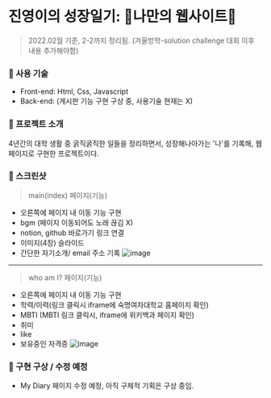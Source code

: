 # 진영이의 성장일기: 👣나만의 웹사이트👣
> 2022.02월 기준, 2-2까지 정리됨. (겨울방학-solution challenge 대회 이후 내용 추가해야함)

### 🎀 사용 기술
- Front-end: Html, Css, Javascript
- Back-end: (게시판 기능 구현 구상 중, 사용기술 현재는 X)

### 🎀 프로젝트 소개
4년간의 대학 생활 중 굵직굵직한 일들을 정리하면서, 성장해나아가는 '나'를 기록해, 웹페이지로 구현한 프로젝트이다.

### 🎀 스크린샷
> main(index) 페이지(기능)
- 오른쪽에 페이지 내 이동 기능 구현
- bgm (페이지 이동되어도 노래 끊김 X)
- notion, github 바로가기 링크 연결
- 이미지(4장) 슬라이드
- 간단한 자기소개/ email 주소 기록
![image](https://user-images.githubusercontent.com/77235677/152176802-569a1fa0-a291-4e62-833b-58da1007d262.png)
-------------------------------
> who am I? 페이지(기능)
- 오른쪽에 페이지 내 이동 기능 구현
- 학력/이력(링크 클릭시 iframe에 숙명여자대학교 홈페이지 확인)
- MBTI (MBTI 링크 클릭시, iframe에 위키백과 페이지 확인)
- 취미
- like
- 보유중인 자격증
![image](https://user-images.githubusercontent.com/77235677/152178343-cd703c6f-5e86-4c2b-9a18-7b2ef578cf3e.png)

### 🎀 구현 구상 / 수정 예정
* My Diary 페이지 수정 예정, 아직 구체적 기획은 구상 중임.
